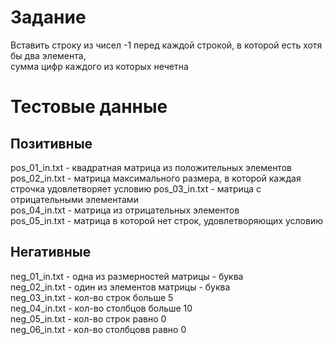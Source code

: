 # Задание
Вставить строку из чисел -1 перед каждой строкой, в которой есть хотя бы два элемента,\
сумма цифр каждого из которых нечетна
# Тестовые данные
## Позитивные
pos_01_in.txt - квадратная матрица из положительных элементов\
pos_02_in.txt - матрица максимального размера, в которой каждая строчка удовлетворяет условию
pos_03_in.txt - матрица с отрицательными элементами\
pos_04_in.txt - матрица из отрицательных элементов\
pos_05_in.txt - матрица в которой нет строк, удовлетворяющих условию
## Негативные
neg_01_in.txt - одна из размерностей матрицы - буква\
neg_02_in.txt - один из элементов матрицы - буква\
neg_03_in.txt - кол-во строк больше 5\
neg_04_in.txt - кол-во столбцов больше 10\
neg_05_in.txt - кол-во строк равно 0\
neg_06_in.txt - кол-во столбцовв равно 0